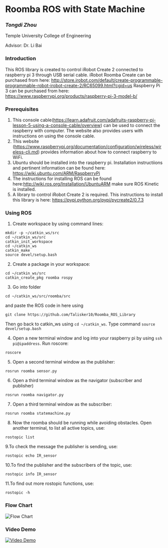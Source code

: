 # Roomba ROS with State Machine

### **_Tongdi Zhou_** 

  Temple University College of Engineering

  Advisor: Dr. Li Bai

### Introduction

This ROS library is created to control iRobot Create 2 connected to raspberry pi 3 through USB serial cable.
iRobot Roomba Create can be purchased from here: http://store.irobot.com/default/create-programmable-programmable-robot-irobot-create-2/RC65099.html?cgid=us
Raspberry Pi 3 can be purchased from here: https://www.raspberrypi.org/products/raspberry-pi-3-model-b/

### Prerequisites
1. This console cable(https://learn.adafruit.com/adafruits-raspberry-pi-lesson-5-using-a-console-cable/overview) can be used to connect the raspberry with computer. The website also provides users with instructions on using the console cable.
2. This website (https://www.raspberrypi.org/documentation/configuration/wireless/wireless-cli.md) provides information about how to connect raspberry to WiFi.
3. Ubuntu should be installed into the raspberry pi. Installation instructiions and pertinent information can be found here: https://wiki.ubuntu.com/ARM/RaspberryPi
4. The instructions for installing ROS can be found here:http://wiki.ros.org/Installation/UbuntuARM make sure ROS Kinetic is installed.
5. A library to control iRobot Create 2 is required. This instructions to install this library is here: https://pypi.python.org/pypi/pycreate2/0.7.3

### Using ROS
1. Create workspace by using command lines:
```
mkdir -p ~/catkin_ws/src
cd ~/catkin_ws/src
catkin_init_workspace
cd ~/catkin_ws
catkin_make
source devel/setup.bash
```
2. Create a package in your workspace:
```
cd ~/catkin_ws/src
catkin_create_pkg roomba rospy
```
3. Go into folder 
```
cd ~/catkin_ws/src/roomba/src
```
and paste the ROS code in here using 
```
git clone https://github.com/Talisker10/Roomba_ROS_Library
```
Then go back to catkin_ws using `cd ~/catkin_ws`. Type command `source devel/setup.bash`

4. Open a new terminal window and log into your raspberry pi by using `ssh pi@ipaddress`. Run roscore: 
```
roscore
```
5. Open a second terminal window as the publisher: 
```
rosrun roomba sensor.py
```
6. Open a third terminal window as the navigator (subscriber and publisher)
```
rosrun roomba navigator.py
```
7. Open a third terminal window as the subscriber: 
```
rosrun roomba statemachine.py
```
8. Now the roomba should be running while avoiding obstacles. Open another terminal, to list all active topics, use:
```
rostopic list
```
9.To check the message the publisher is sending, use:
```
rostopic echo IR_sensor
```
10.To find the publisher and the subscribers of the topic, use:
```
rostopic info IR_sensor
```
11.To find out more rostopic functions, use:
```
rostopic -h
```
### Flow Chart
![Flow Chart](https://github.com/Talisker10/Roomba_ROS_Library/blob/master/Figures/Flow%20Chart.jpg)

### Video Demo
[![Video Demo](https://img.youtube.com/vi/T978V-y5D40/0.jpg)](https://www.youtube.com/watch?v=T978V-y5D40)
